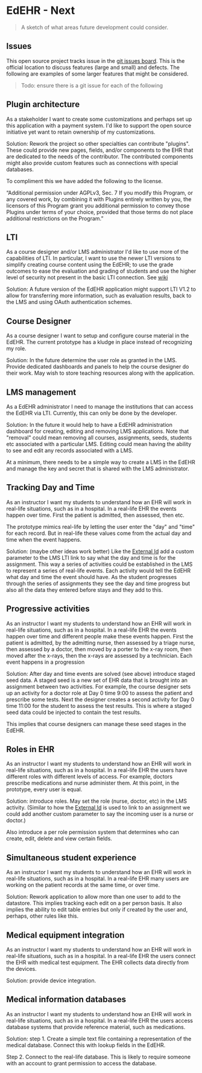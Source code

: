 # EdEHR - Next

> A sketch of what areas future development could consider.

## Issues
This open source project tracks issue in the [git issues board](https://github.com/BCcampus/edehr/issues).  This is the official location to discuss features (large and small) and defects.  The following are examples of some larger features that might be considered.

> Todo: ensure there is a git issue for each of the following

## Plugin architecture

As a stakeholder I want to create some customizations and perhaps set up this application with a payment system.  I'd like to support the open source initiative yet want to retain ownership of my customizations.

Solution: 
Rework the project so other specialties can contribute "plugins".  These could provide new pages, fields, and/or components to the EHR that are dedicated to the needs of the contributor.  The contributed components might also provide custom features such as connections with special databases.

To compliment this we have added the following to the license.

“Additional permission under AGPLv3, Sec. 7 If you modify this Program, or any covered work, by combining it with Plugins entirely written by you, the licensors of this Program grant you additional permission to convey those Plugins under terms of your choice, provided that those terms do not place additional restrictions on the Program.”


## LTI

As a course designer and/or LMS administrator I'd like to use more of the capabilities of LTI. In particular, I want to use the newer LTI versions to simplify creating course content using the EdEHR; to use the grade outcomes to ease the evaluation and grading of students and use the higher level of security not present in the basic LTI connection.
See [wiki](https://en.wikipedia.org/wiki/Learning_Tools_Interoperability)


Solution: A future version of the EdEHR application might support LTI V1.2 to allow for transferring more information,
such as evaluation results, back to the LMS and using OAuth authentication schemes.


## Course Designer

As a course designer I want to setup and configure course material in the EdEHR.  The current prototype has a kludge in place instead of recognizing my role.

Solution: In the future determine the user role as granted in the LMS.  Provide dedicated dashboards and panels to help the course designer do their work.  May wish to store teaching resources along with the application.


## LMS management

As a EdEHR administrator I need to manage the institutions that can access the EdEHR via LTI.  Currently, this can only be done by the developer.

Solution: 
In the future it would help to have a EdEHR administration dashboard for creating, editing and removing LMS applications.  Note that "removal" could mean removing all courses, assignments, seeds, students etc associated with a particular LMS.  Editing could mean having the ability to see and edit any records associated with a LMS.

At a minimum, there needs to be a simple way to create a LMS in the EdEHR and manage the key and secret that is shared with the LMS administrator.


## Tracking Day and Time

As an instructor I want my students to understand how an EHR will work in real-life situations, such as in a hospital. In a real-life EHR the events happen over time. First the patient is admitted, then assessed, then etc.

The prototype mimics real-life by letting the user enter the "day" and "time" for each record.  But in real-life these values come from the actual day and time when the event happens.

Solution: (maybe other ideas work better) Like the [External Id](/shared/definitions.md#external-id) add a custom parameter to the LMS LTI link to say what the day and time is for the assignment.  This way a series of activities could be established in the LMS to represent a series of real-life events.  Each activity would tell the EdEHR what day and time the event should have.  As the student progresses through the series of assignments they see the day and time progress but also all the data they entered before stays and they add to this.


## Progressive activities

As an instructor I want my students to understand how an EHR will work in real-life situations, such as in a hospital. In a real-life EHR the events happen over time and different people make these events happen. First the patient is admitted, by the admitting nurse, then assessed by a triage nurse, then assessed by a doctor, then moved by a porter to the x-ray room, then moved after the x-rays, then the x-rays are assessed by a technician.  Each event happens in a progression 

Solution: After day and time events are solved (see above) introduce staged seed data. A staged seed is a new set of EHR data that is brought into an assignment between two activities.   For example, the course designer sets up an activity for a doctor role at Day 0 time 9:00 to assess the patient and prescribe some tests. Next the designer creates a second activity for Day 0 time 11:00 for the student to assess the test results. This is where a staged seed data could be injected to contain the test results.

This implies that course designers can manage these seed stages in the EdEHR.


## Roles in EHR

As an instructor I want my students to understand how an EHR will work in real-life situations, such as in a hospital. In a real-life EHR the users have different roles with different levels of access.  For example, doctors prescribe medications and nurse administer them.  At this point, in the prototype, every user is equal.

Solution: introduce roles.  May set the role (nurse, doctor, etc) in the LMS activity. (Similar to how the [External Id](/shared/definitions.md#external-id) is used to link to an assignment we could add another custom parameter to say the incoming user is a nurse or doctor.) 

Also introduce a per role permission system that determines who can create, edit, delete and view certain fields.


## Simultaneous student experience

As an instructor I want my students to understand how an EHR will work in real-life situations, such as in a hospital. In a real-life EHR many users are working on the patient records at the same time, or over time.

Solution:
Rework application to allow more than one user to add to the datastore.  This implies tracking each edit on a per person basis.  It also implies the ability to edit table entries but only if created by the user and, perhaps, other rules like this.


## Medical equipment integration

As an instructor I want my students to understand how an EHR will work in real-life situations, such as in a hospital. In a real-life EHR the users connect the EHR with medical test equipment.  The EHR collects data directly from the devices.

Solution: provide device integration.


## Medical information databases

As an instructor I want my students to understand how an EHR will work in real-life situations, such as in a hospital. In a real-life EHR the users access database systems that provide reference material, such as medications.

Solution: step 1.  Create a simple text file containing a representation of the medical database.  Connect this with lookup fields in the EdEHR.

Step 2. Connect to the real-life database.  This is likely to require someone with an account to grant permission to access the database.

